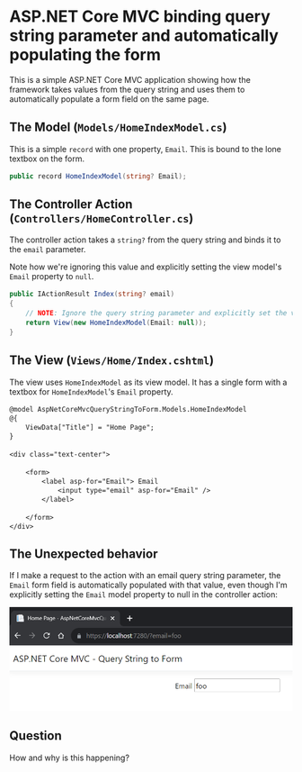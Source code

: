 # ASP.NET Core MVC binding query string parameter and automatically populating the form

This is a simple ASP.NET Core MVC application showing how the framework takes values from the query string and uses them to automatically populate a form field on the same page.

## The Model (`Models/HomeIndexModel.cs`)

This is a simple `record` with one property, `Email`. This is bound to the lone textbox on the form.

```csharp
public record HomeIndexModel(string? Email);
```

## The Controller Action (`Controllers/HomeController.cs`)

The controller action takes a `string?` from the query string and binds it to the `email` parameter.

Note how we're ignoring this value and explicitly setting the view model's `Email` property to `null`.

```csharp
public IActionResult Index(string? email)
{
    // NOTE: Ignore the query string parameter and explicitly set the view model property to null.
    return View(new HomeIndexModel(Email: null));
}
```

## The View (`Views/Home/Index.cshtml`)

The view uses `HomeIndexModel` as its view model. It has a single form with a textbox for `HomeIndexModel`'s `Email` property.

```
@model AspNetCoreMvcQueryStringToForm.Models.HomeIndexModel
@{
    ViewData["Title"] = "Home Page";
}

<div class="text-center">
    
    <form>
        <label asp-for="Email"> Email
            <input type="email" asp-for="Email" />
        </label>
        
    </form>
</div>

```

## The Unexpected behavior

If I make a request to the action with an email query string parameter, the `Email` form field is automatically populated with that value, even though I'm explicitly setting the `Email` model property to null in the controller action:

![Screenshot of a comment on a GitHub issue showing an image, added in the Markdown, of an Octocat smiling and raising a tentacle.](images/repro.png)

## Question

How and why is this happening?